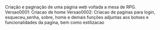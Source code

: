 Criação e paginação de uma página web voltada a mesa de RPG.
Versao0001: Criacao de home
Versao0002: Criacao de paginas para login, esqueceu_senha, sobre, home e demais funções adjuntas aos botoes e funcionalidades da pagina, bem como estilizacao
